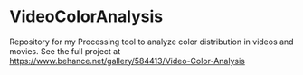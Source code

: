 # VideoColorAnalysis
Repository for my Processing tool to analyze color distribution in videos and movies.
See the full project at https://www.behance.net/gallery/584413/Video-Color-Analysis
